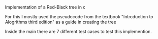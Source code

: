 Implementation of a Red-Black tree in c

For this I mostly used the pseudocode from the textbook "Introduction to Alogrithms third edition" as a guide in creating the tree

Inside the main there are 7 different test cases to test this implemention.
